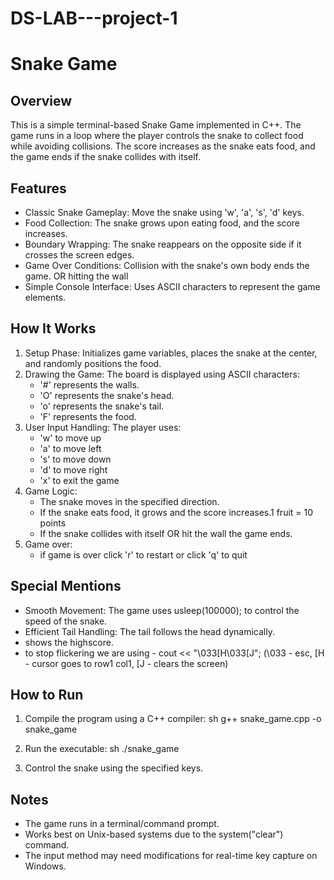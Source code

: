 # DS-LAB---project-1
# Snake Game

## Overview
This is a simple terminal-based Snake Game implemented in C++. The game runs in a loop where the player controls the snake to collect food while avoiding collisions. The score increases as the snake eats food, and the game ends if the snake collides with itself.

## Features
- Classic Snake Gameplay: Move the snake using 'w', 'a', 's', 'd' keys.
- Food Collection: The snake grows upon eating food, and the score increases.
- Boundary Wrapping: The snake reappears on the opposite side if it crosses the screen edges.
- Game Over Conditions: Collision with the snake's own body ends the game. OR hitting the wall
- Simple Console Interface: Uses ASCII characters to represent the game elements.

## How It Works
1. Setup Phase: Initializes game variables, places the snake at the center, and randomly positions the food.
2. Drawing the Game: The board is displayed using ASCII characters:
   - '#' represents the walls.
   - 'O' represents the snake's head.
   - 'o' represents the snake's tail.
   - 'F' represents the food.
3. User Input Handling: The player uses:
   - 'w' to move up
   - 'a' to move left
   - 's' to move down
   - 'd' to move right
   - 'x' to exit the game
4. Game Logic:
   - The snake moves in the specified direction.
   - If the snake eats food, it grows and the score increases.1 fruit = 10 points
   - If the snake collides with itself OR hit the wall the game ends.
5. Game over:
   - if game is over click 'r' to restart or click 'q' to quit

## Special Mentions
- Smooth Movement: The game uses usleep(100000); to control the speed of the snake.
- Efficient Tail Handling: The tail follows the head dynamically.
- shows the highscore.
- to stop flickering we are using - cout << "\033[H\033[J"; (\033 - esc, [H - cursor goes to row1 col1, [J - clears the screen)

## How to Run
1. Compile the program using a C++ compiler:
   sh
   g++ snake_game.cpp -o snake_game
   
2. Run the executable:
   sh
   ./snake_game
   
3. Control the snake using the specified keys.

## Notes
- The game runs in a terminal/command prompt.
- Works best on Unix-based systems due to the system("clear") command.
- The input method may need modifications for real-time key capture on Windows.
